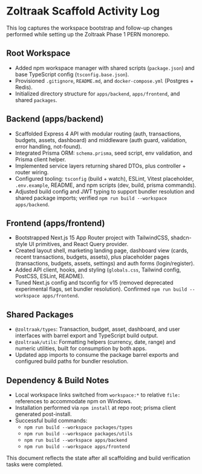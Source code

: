 # Zoltraak Scaffold Activity Log

This log captures the workspace bootstrap and follow-up changes performed while setting up the Zoltraak Phase 1 PERN monorepo.

## Root Workspace
- Added npm workspace manager with shared scripts (`package.json`) and base TypeScript config (`tsconfig.base.json`).
- Provisioned `.gitignore`, `README.md`, and `docker-compose.yml` (Postgres + Redis).
- Initialized directory structure for `apps/backend`, `apps/frontend`, and shared `packages`.

## Backend (apps/backend)
- Scaffolded Express 4 API with modular routing (auth, transactions, budgets, assets, dashboard) and middleware (auth guard, validation, error handling, not-found).
- Integrated Prisma ORM: `schema.prisma`, seed script, env validation, and Prisma client helper.
- Implemented service layers returning shared DTOs, plus controller + router wiring.
- Configured tooling: `tsconfig` (build + watch), ESLint, Vitest placeholder, `.env.example`, README, and npm scripts (dev, build, prisma commands).
- Adjusted build config and JWT typing to support bundler resolution and shared package imports; verified `npm run build --workspace apps/backend`.

## Frontend (apps/frontend)
- Bootstrapped Next.js 15 App Router project with TailwindCSS, shadcn-style UI primitives, and React Query provider.
- Created layout shell, marketing landing page, dashboard view (cards, recent transactions, budgets, assets), plus placeholder pages (transactions, budgets, assets, settings) and auth forms (login/register).
- Added API client, hooks, and styling (`globals.css`, Tailwind config, PostCSS, ESLint, README).
- Tuned Next.js config and tsconfig for v15 (removed deprecated experimental flags, set bundler resolution). Confirmed `npm run build --workspace apps/frontend`.

## Shared Packages
- `@zoltraak/types`: Transaction, budget, asset, dashboard, and user interfaces with barrel export and TypeScript build output.
- `@zoltraak/utils`: Formatting helpers (currency, date, range) and numeric utilities, built for consumption by both apps.
- Updated app imports to consume the package barrel exports and configured build paths for bundler resolution.

## Dependency & Build Notes
- Local workspace links switched from `workspace:*` to relative `file:` references to accommodate npm on Windows.
- Installation performed via `npm install` at repo root; prisma client generated post-install.
- Successful build commands:
  - `npm run build --workspace packages/types`
  - `npm run build --workspace packages/utils`
  - `npm run build --workspace apps/backend`
  - `npm run build --workspace apps/frontend`

This document reflects the state after all scaffolding and build verification tasks were completed.
